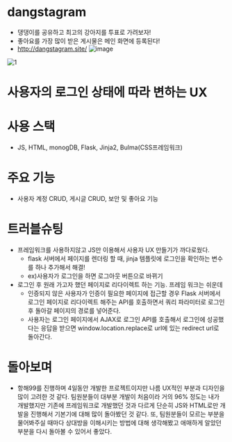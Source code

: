 # dangstagram
- 댕댕이를 공유하고 최고의 강아지를 투표로 가려보자!
- 좋아요를 가장 많이 받은 게시물은 메인 화면에 등록된다!
- http://dangstagram.site/
![image](https://user-images.githubusercontent.com/55455103/168266247-4bf344d4-085a-4d8a-b5b7-fdc9c1cddd6b.png)

![1](https://user-images.githubusercontent.com/55455103/168326183-ba91c7f9-9fb4-4f4e-9fe0-aa7660b6be7c.gif)

# 사용자의 로그인 상태에 따라 변하는 UX

# 사용 스택
- JS, HTML, monogDB, Flask, Jinja2, Bulma(CSS프레임워크)
# 주요 기능
- 사용자 계정 CRUD, 게시글 CRUD, 보안 및 좋아요 기능
# 
# 트러블슈팅
- 프레임워크를 사용하지않고 JS만 이용해서 사용자 UX 만들기가 까다로웠다.
  - flask 서버에서 페이지를 렌더링 할 때, jinja 템플릿에 로그인을 확인하는 변수를 하나 추가해서 해결!
  - ex)사용자가 로그인을 하면 로그아웃 버튼으로 바뀌기
- 로그인 후 원래 가고자 했던 페이지로 리다이렉트 하는 기능. 프레임 워크는 쉬운데 
  - 인증되지 않은 사용자가 인증이 필요한 페이지에 접근할 경우 Flask 서버에서 로그인 페이지로 리다이렉트 해주는 API를 호출하면서 쿼리 파라미터로 로그인 후 돌아갈 페이지의 경로를 넣어준다.
  - 사용자는 로그인 페이지에서 AJAX로 로그인 API를 호출해서 로그인에 성공했다는 응답을 받으면 window.location.replace로 url에 있는 redirect url로 돌아간다.

# 돌아보며
- 항해99를 진행하며 4일동안 개발한 프로젝트이지만 나름 UX적인 부분과 디자인을 많이 고려한 것 같다. 팀원분들이 대부분 개발이 처음이라 거의 96% 정도는 내가 개발했지만 기존에 프레임워크로 개발했던 것과 다르게 단순히 JS와 HTML로만 개발을 진행해서 기본기에 대해 많이 돌아봤던 것 같다. 또, 팀원분들이 모르는 부분을 물어봐주실 때마다 상대방을 이해시키는 방법에 대해 생각해봤고 애매하게 알았던 부분을 다시 돌아볼 수 있어서 좋았다.
